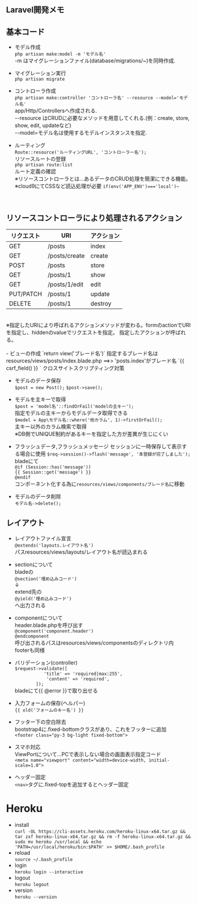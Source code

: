 ## Laravel開発メモ

## 基本コード
- モデル作成  
`php artisan make:model -m 'モデル名'`  
-m はマイグレーションファイル(database/migrations/~)を同時作成.

- マイグレーション実行  
`php artisan migrate`

- コントローラ作成  
`php artisan make:controller 'コントローラ名' --resource --model='モデル名'`  
app/Http/Controllersへ作成される.  
--resource はCRUDに必要なメソッドを用意してくれる.(例：create, store, show, edit, updateなど)  
--model=モデル名は使用するモデルインスタンスを指定.

- ルーティング  
`Route::resource('ルーティングURL', 'コントローラー名');`  
リソースルートの登録  
`php artisan route:list`  
ルート定義の確認  
※リソースコントローラとは...あるデータのCRUD処理を簡潔にできる機能。  
※cloud9にてCSSなど読込処理が必要
`if(env('APP_ENV')==='local')~`  
<br>

## リソースコントローラにより処理されるアクション
| リクエスト | 	URI          | 	アクション | 
| ---------- | ------------- | ----------- | 
| GET        | /posts        | index       | 
| GET        | /posts/create | create      | 
| POST       | /posts        | store       | 
| GET        | /posts/1      | show        | 
| GET        | /posts/1/edit | edit        | 
| PUT/PATCH  | /posts/1      | update      | 
| DELETE     | /posts/1      | destroy     |
<br>
※指定したURIにより呼ばれるアクションメソッドが変わる。formのactionでURIを指定し、hiddenのvalueでリクエストを指定。 指定したアクションが呼ばれる。
<br><br>
- ビューの作成  
`return view('ブレード名')`  
指定するブレード名はresources/views/posts/index.blade.php  ==>> 'posts.index'がブレード名  
`{{ csrf_field() }}  `  
クロスサイトスクリプティング対策

- モデルのデータ保存  
`$post = new Post();`
`$post->save();`

- モデルを主キーで取得  
`$post = 'model名'::findOrFail('modelの主キー');`  
指定モデルの主キーからモデルデータ取得できる  
`$model = App\モデル名::where('他カラム', 1)->firstOrFail();`  
主キー以外のカラム検索で取得  
※DB側でUNIQUE制約があるキーを指定した方が差異が生じにくい

- フラッシュデータ,フラッシュメッセージ
セッションに一時保存して表示する場合に使用
`$req->session()->flash('message', '本登録が完了しました');`  
bladeにて  
`@if (Session::has('message'))`  
`{{ Session::get('message') }}`  
`@endif`  
コンポーネント化する為に`resources/views/components/ブレード名`に移動

- モデルのデータ削除  
`モデル名->delete();`  



## レイアウト
- レイアウトファイル宣言  
`@extends('layouts.レイアウト名')`  
パスresources/views/layouts/レイアウト名が読込まれる

- sectionについて  
bladeの  
`@section('埋め込みコード')`  
↓  
extend先の    
`@yield('埋め込みコード')`  
へ出力される  

- componentについて  
header.blade.phpを呼び出す  
`@component('component.header')`  
`@endcomponent`  
呼び出されるパスはresources/views/componentsのディレクトリ内   
footerも同様  

- バリデーション(controller)  
 `$request->validate([`  
`           'title' => 'required|max:255',`  
`            'content' => 'required',`  
`        ]);`  
bladeにて{{ @error }}で取り出せる

- 入力フォームの保存(ヘルパー)  
`{{ old('フォームのキー名') }}`

- フッター下の空白除去  
bootstrap4に.fixed-bottomクラスがあり、これをフッターに追加  
`<footer class="py-3 bg-light fixed-bottom">`

- スマホ対応  
ViewPortについて…PCで表示しない場合の画面表示指定コード  
`<meta name="viewport" content="width=device-width, initial-scale=1.0">`

- ヘッダー固定  
`<nav>`タグに.fixed-topを追加するとヘッダー固定  

# Heroku
- install  
`curl -OL https://cli-assets.heroku.com/heroku-linux-x64.tar.gz && tar zxf heroku-linux-x64.tar.gz && rm -f heroku-linux-x64.tar.gz && sudo mv heroku /usr/local && echo 'PATH=/usr/local/heroku/bin:$PATH' >> $HOME/.bash_profile`  
- reload  
`source ~/.bash_profile`  
- login  
`heroku login --interactive`  
- logout  
`heroku logout`  
- version  
`heroku --version`  

